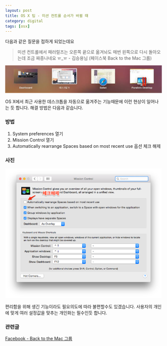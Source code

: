 ```yaml
---
layout: post
title: OS X 팁 - 미션 컨트롤 순서가 바뀔 때
category: digital
tags: [osx]
---
```

다음과 같은 질문을 접하게 되었는데요

> 미션 컨트롤에서 패러럴즈는 오른쪽 끝으로 옮겨놔도 매번 왼쪽으로 다시 돌아오는데 조금 짜증나네요 ㅠ_ㅠ - 김승용님 (페이스북 Back to the Mac 그룹) 

![screenshot](/images/posts/mission_control_01.jpg)

OS X에서 최근 사용한 데스크톱을 자동으로 옮겨주는 기능때문에 이런 현상이 일어나는 듯 합니다. 해결 방법은 다음과 같습니다.

### 방법

1. System preferences 열기
2. Mission Control 열기
3. Automatically rearrange Spaces based on most recent use 옵션 체크 해제
### 사진
![Mission Control Settings](/images/posts/mission_control_setting_01.png)

편리함을 위해 생긴 기능이라도 필요의도에 따라 불편할수도 있겠습니다. 사용자의 개인에 맞게 여러 설정값을 맞추는 개인화는 필수인듯 합니다.

### 관련글
[Facebook - Back to the Mac 그룹](https://www.facebook.com/photo.php?fbid=762935793822251)